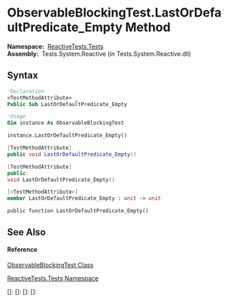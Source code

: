 # ObservableBlockingTest.LastOrDefaultPredicate\_Empty Method

**Namespace:**  [ReactiveTests.Tests](ReactiveTests.Tests\ReactiveTests.Tests.md)  
**Assembly:**  Tests.System.Reactive (in Tests.System.Reactive.dll)

## Syntax

```vb
'Declaration
<TestMethodAttribute> _
Public Sub LastOrDefaultPredicate_Empty
```

```vb
'Usage
Dim instance As ObservableBlockingTest

instance.LastOrDefaultPredicate_Empty()
```

```csharp
[TestMethodAttribute]
public void LastOrDefaultPredicate_Empty()
```

```c++
[TestMethodAttribute]
public:
void LastOrDefaultPredicate_Empty()
```

```fsharp
[<TestMethodAttribute>]
member LastOrDefaultPredicate_Empty : unit -> unit 
```

```jscript
public function LastOrDefaultPredicate_Empty()
```

## See Also

#### Reference

[ObservableBlockingTest Class](ObservableBlockingTest\ObservableBlockingTest.md)

[ReactiveTests.Tests Namespace](ReactiveTests.Tests\ReactiveTests.Tests.md)

[]: 
[]: 
[]: 
[]: 